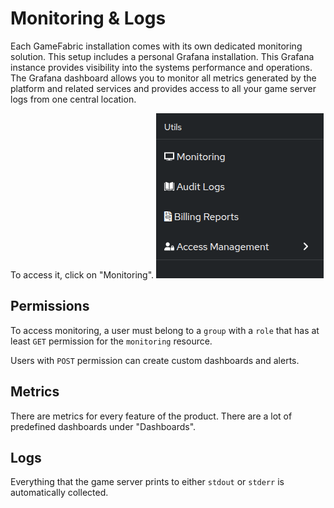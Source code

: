 # Monitoring & Logs

Each GameFabric installation comes with its own dedicated monitoring solution.
This setup includes a personal Grafana installation.
This Grafana instance provides visibility into the systems performance and operations.
The Grafana dashboard allows you to monitor all metrics generated by the platform and related services and provides access to all your game server logs from one central location.

To access it, click on "Monitoring".
![Screenshot of the Monitoring sidebar in the GameFabric interface](images/sidebar.png)

## Permissions

To access monitoring, a user must belong to a `group` with a `role` that has at least `GET` permission for the `monitoring` resource.

Users with `POST` permission can create custom dashboards and alerts.

## Metrics

There are metrics for every feature of the product.
There are a lot of predefined dashboards under "Dashboards".

## Logs

Everything that the game server prints to either `stdout` or `stderr` is automatically collected.
